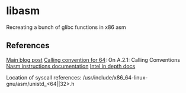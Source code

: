 # libasm

Recreating a bunch of glibc functions in x86 asm

## References

[Main blog post](https://blog.rchapman.org/posts/Linux_System_Call_Table_for_x86_64/)
[Calling convention for 64](https://www.uclibc.org/docs/psABI-x86_64.pdf): On A.2.1: Calling Conventions
[Nasm instructions documentation](https://nasm.us/doc/)
[Intel in depth docs](https://www.intel.com/content/www/us/en/developer/articles/technical/intel-sdm.html)

Location of syscall references: /usr/include/x86_64-linux-gnu/asm/unistd_<64||32>.h


